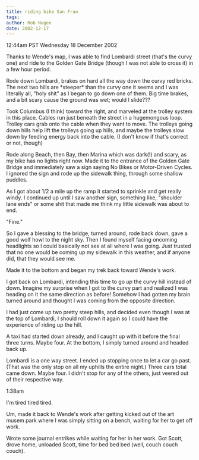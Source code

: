 ```yaml
---
title: riding bike San Fran
tags: 
author: Rob Nugen
date: 2002-12-17
---
```


<p class=date>12:44am PST Wednesday 18 December 2002</p>

<p>Thanks to Wende's map, I was able to find Lombardi street (that's
the curvy one) and ride to the Golden Gate Bridge (though I was not
able to cross it) in a few hour period.</p>

<p>Rode down Lombardi, brakes on hard all the way down the curvy red
bricks.  The next two hills are *steeper* than the curvy one it seems
and I was literally all, "holy shit" as I began to go down one of
them.  Big time brakes, and a bit scary cause the ground was wet;
would I slide???</p>

<p>Took Columbus (I think) toward the right, and marveled at the
trolley system in this place.  Cables run just beneath the street in a
hugemongous loop.  Trolley cars grab onto the cable when they want to
move.  The trolleys going down hills help lift the trolleys going up
hills, and maybe the trolleys slow down by feeding energy back into
the cable.  (I don't know if that's correct or not, though)</p>

<p>Rode along Beach, then Bay, then Marina which was dark(!) and
scary, as my bike has no lights right now.  Made it to the entrance of
the Golden Gate Bridge and immediately saw a sign saying No Bikes or
Motor-Driven Cycles.  I ignored the sign and rode up the sidewalk
thing, through some shallow puddles.</p>

<p>As I got about 1/2 a mile up the ramp it started to sprinkle and
get really windy.  I continued up until I saw another sign, something
like, "shoulder lane ends" or some shit that made me think my little
sidewalk was about to end.</p>

<p>"Fine."</p>

<p>So I gave a blessing to the bridge, turned around, rode back down,
gave a good wolf howl to the night sky.  Then I found myself facing
oncoming headlights so I could basically not see at all where I was
going.  Just trusted that no one would be coming up my sidewalk in
this weather, and if anyone did, that they would see me.</p>

<p>Made it to the bottom and began my trek back toward Wende's work.</p>

<p>I got back on Lombardi, intending this time to go <em>up</em> the
curvy hill instead of down.  Imagine my surprise when I got to the
curvy part and realized I was heading on it the same direction as
before!  Somehow I had gotten my brain turned around and thought I was
coming from the opposite direction.</p>

<p>I had just come up two pretty steep hills, and decided even though
I was at the top of Lombardi, I should roll down it again so I could
have the experience of riding up the hill.</p>

<p>A taxi had started down already, and I caught up with it before the
final three turns.  Maybe four.  At the bottom, I simply turned around
and headed back up.</p>

<p>Lombardi is a one way street.  I ended up stopping once to let a
car go past. (That was the only stop on all my uphills the entire
night.) Three cars total came down.  Maybe four.  I didn't stop for
any of the others, just veered out of their respective way.</p>

<p class=date>1:38am</p>

<p>I'm tired tired tired.</p>

<p>Um, made it back to Wende's work after getting kicked out of the
art musem park where I was simply sitting on a bench, waiting for her
to get off work.</p>

<p>Wrote some journal entrikes while waiting for her in her work.  Got
Scott, drove home, unloaded Scott, time for bed bed bed (well, couch
couch couch).</p>

